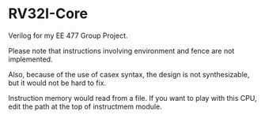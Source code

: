 # RV32I-Core
Verilog for my EE 477 Group Project.

Please note that instructions involving environment and fence are not implemented.

Also, because of the use of casex syntax, the design is not synthesizable, but it would not be hard to fix.

Instruction memory would read from a file. If you want to play with this CPU, edit the path at the top of instructmem module.
